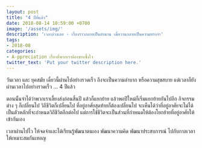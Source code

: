 ```yaml
---
layout: post
title: "4 ปีที่แล้ว"
date: 2018-08-14 10:59:00 +0700
image: '/assets/img/'
description: 'เวลาล่วงเลย - เรื่องราวกลายเป็นตำนาน เมื่อวานกลายเป็นความทรงจำ'
tags:
- 2018-08
categories:
- A-ppreciation เรื่องที่พวกเราต้องซาบซึ้งใจ
twitter_text: 'Put your twitter description here.'
---
```

วันเวลา และ ยุคสมัย  เดี๋ยวนี้ผ่านไปอย่างรวดเร็ว ถึงจะเป็นความลำบาก หรือความสุขสบาย แต่เวลาก็ยังผ่านเวลาไปอย่างรวดเร็ว ... 4 ปีแล้ว

ตอนนั้นจำได้ว่าพวกเราเลี้ยงส่งก่อนสิ้นปี แล้วก็แยกย้าย แล้วพอปีใหม่ก็เริ่มแยกย้ายกันไปอีก กิจกรรมต่าง ๆ ก็เปลี่ยนไป วิถีชีวิตก็เปลี่ยนไป ที่อยู่อาศัยสุดท้ายก็ต้องเปลี่ยนไป จะเห็นได้ว่าที่อยู่อาศัยจะไม่ได้เป็นตัวหลักที่จะกำหนดวิถีชีวิตอีกต่อไป แต่การใช้ชีวิตจะเป็นส่วนที่กำหนดให้ต้องโยกย้ายที่อยู่อาศัยให้เข้ากันเอง

เวลาผ่านไปไว ให้จดจำและได้เรียนรู้พัฒนาตนเอง พัฒนาความคิด พัฒนาประสบการณ์ ไปกับกาลเวลา ให้เหมาะสมกันเทอญ
